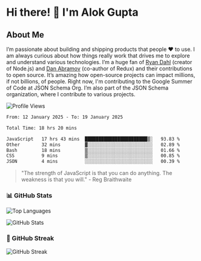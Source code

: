 # Hi there! 👋 I'm Alok Gupta

## About Me
I’m passionate about building and shipping products that people ❤️ to use. I am always curious about how things really work that drives me to explore and understand various technologies. I’m a huge fan of [Ryan Dahl](https://github.com/ry) (creator of Node.js) and [Dan Abramov](https://github.com/gaearon) (co-author of Redux) and their contributions to open source. It’s amazing how open-source projects can impact millions, if not billions, of people. Right now, I'm contributing to the Google Summer of Code at JSON Schema Org. I’m also part of the JSON Schema organization, where I contribute to various projects.

![Profile Views](https://komarev.com/ghpvc/?username=aialok&label=Profile%20views&color=0e75b6&style=flat)

<!--START_SECTION:waka-->

```txt
From: 12 January 2025 - To: 19 January 2025

Total Time: 18 hrs 20 mins

JavaScript   17 hrs 43 mins  ███████████████████████▒░   93.83 %
Other        32 mins         ▓░░░░░░░░░░░░░░░░░░░░░░░░   02.89 %
Bash         18 mins         ▒░░░░░░░░░░░░░░░░░░░░░░░░   01.66 %
CSS          9 mins          ▒░░░░░░░░░░░░░░░░░░░░░░░░   00.85 %
JSON         4 mins          ░░░░░░░░░░░░░░░░░░░░░░░░░   00.39 %
```

<!--END_SECTION:waka-->

> "The strength of JavaScript is that you can do anything. The weakness is that you will." - Reg Braithwaite



### 📊 GitHub Stats
![Top Languages](https://github-readme-stats.vercel.app/api/top-langs/?username=aialok&layout=compact)

![GitHub Stats](https://github-readme-stats-peach-pi.vercel.app/api?username=aialok&show_icons=true&hide_title=true&include_all_commits=true&count_private=true&bg_color=45,2b8eaf,b222a8&text_color=ffffff&icon_color=ffffff&title_color=ffffff&border_color=000000)

### 🚀 GitHub Streak
![GitHub Streak](https://github-readme-streak-stats.herokuapp.com/?user=aialok)



